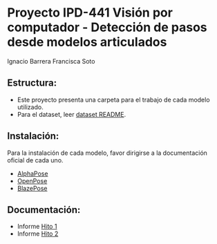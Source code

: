 # Proyecto IPD-441 Visión por computador - Detección de pasos desde modelos articulados
Ignacio Barrera
Francisca Soto
## Estructura:
- Este proyecto presenta una carpeta para el trabajo de cada modelo utilizado.
- Para el dataset, leer [dataset README](./dataset/README.md).
## Instalación:
Para la instalación de cada modelo, favor dirigirse a la documentación oficial de cada uno.
- [AlphaPose](https://github.com/MVIG-SJTU/AlphaPose)
- [OpenPose](https://github.com/CMU-Perceptual-Computing-Lab/openpose)
- [BlazePose](https://ai.google.dev/edge/mediapipe/solutions/vision/pose_landmarker)

## Documentación:
- Informe [Hito 1](./Proyecto-VC-H1.pdf)
- Informe [Hito 2]()
